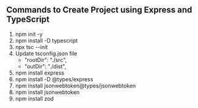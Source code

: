 ## Commands to Create Project using Express and TypeScript

1. npm init -y
2. npm install -D typescript
3. npx tsc --init
4. Update tsconfig.json file
   - "rootDir": "./src",
   - "outDir": "./dist",
5. npm install express
6. npm install -D @types/express
7. npm install jsonwebtoken@types/jsonwebtoken
8. npm install jsonwebtoken
9. npm install zod
